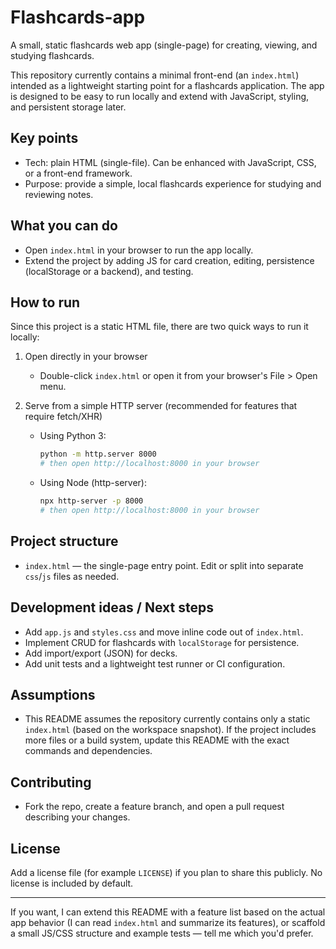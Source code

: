 # Flashcards-app

A small, static flashcards web app (single-page) for creating, viewing, and studying flashcards.

This repository currently contains a minimal front-end (an `index.html`) intended as a lightweight starting point for a flashcards application. The app is designed to be easy to run locally and extend with JavaScript, styling, and persistent storage later.

## Key points

- Tech: plain HTML (single-file). Can be enhanced with JavaScript, CSS, or a front-end framework.
- Purpose: provide a simple, local flashcards experience for studying and reviewing notes.

## What you can do

- Open `index.html` in your browser to run the app locally.
- Extend the project by adding JS for card creation, editing, persistence (localStorage or a backend), and testing.

## How to run

Since this project is a static HTML file, there are two quick ways to run it locally:

1. Open directly in your browser

   - Double-click `index.html` or open it from your browser's File > Open menu.

2. Serve from a simple HTTP server (recommended for features that require fetch/XHR)

   - Using Python 3:

     ```bash
     python -m http.server 8000
     # then open http://localhost:8000 in your browser
     ```

   - Using Node (http-server):

     ```bash
     npx http-server -p 8000
     # then open http://localhost:8000 in your browser
     ```

## Project structure

- `index.html` — the single-page entry point. Edit or split into separate `css`/`js` files as needed.

## Development ideas / Next steps

- Add `app.js` and `styles.css` and move inline code out of `index.html`.
- Implement CRUD for flashcards with `localStorage` for persistence.
- Add import/export (JSON) for decks.
- Add unit tests and a lightweight test runner or CI configuration.

## Assumptions

- This README assumes the repository currently contains only a static `index.html` (based on the workspace snapshot). If the project includes more files or a build system, update this README with the exact commands and dependencies.

## Contributing

- Fork the repo, create a feature branch, and open a pull request describing your changes.

## License

Add a license file (for example `LICENSE`) if you plan to share this publicly. No license is included by default.

---

If you want, I can extend this README with a feature list based on the actual app behavior (I can read `index.html` and summarize its features), or scaffold a small JS/CSS structure and example tests — tell me which you'd prefer.
